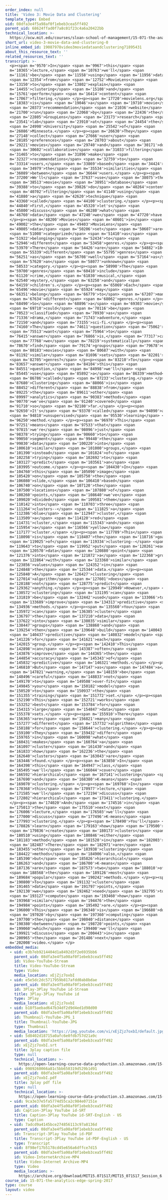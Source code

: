 ```yaml
---
order_index: null
title: 'Video 3: Movie Data and Clustering'
template_type: Embed
uid: 08dfa3e4f5a98af0f1ebeb3cea5ff492
parent_uid: 68624ffad0f7a8c01f23c4a6a20422bb
technical_location: >-
  https://ocw.mit.edu/courses/sloan-school-of-management/15-071-the-analytics-edge-spring-2017/clustering/recommendations-worth-a-million-an-introduction-to-clustering/video-3-movie-data-and-clustering/video-3-movie-data-and-clustering-0
short_url: video-3-movie-data-and-clustering-0
inline_embed_id: 19087978video3moviedataandclustering71895431
about_this_resource_text: ''
related_resources_text: ''
transcript: >-
  <p><span m='9570'>In</span> <span m='9967'>this</span> <span
  m='10365'>lecture,</span> <span m='10763'>we'll</span> <span
  m='11161'>be</span> <span m='11558'>using</span> <span m='11956'>data</span>
  <span m='12354'>from</span> <span m='12752'>MovieLens</span> <span
  m='13150'>to</span> <span m='13802'>explain</span> <span
  m='14455'>clustering</span> <span m='15108'>and</span> <span
  m='15761'>perform</span> <span m='16414'>content</span> <span
  m='17067'>filtering.</span> </p><p><span m='17720'>movielens.org</span> <span
  m='18383'>is</span> <span m='19046'>a</span> <span m='19710'>movie</span>
  <span m='20373'>recommendation</span> <span m='21036'>website</span> <span
  m='21700'>run</span> <span m='22068'>by</span> <span m='22436'>the</span>
  <span m='22805'>GroupLens</span> <span m='23173'>research</span> <span
  m='23541'>lab</span> <span m='23910'>at</span> <span m='24454'>the</span>
  <span m='24998'>University</span> <span m='25542'>of</span> <span
  m='26086'>Minnesota.</span> </p><p><span m='26630'>They</span> <span
  m='27148'>collect</span> <span m='27666'>user</span> <span
  m='28185'>preferences</span> <span m='28703'>about</span> <span
  m='29221'>movies</span> <span m='29740'>and</span> <span m='30171'>do</span>
  <span m='30602'>collaborative</span> <span m='31033'>filtering</span> <span
  m='31465'>to</span> <span m='31896'>make</span> <span
  m='32327'>recommendations</span> <span m='32759'>to</span> <span
  m='33314'>users,</span> <span m='33869'>based</span> <span m='34424'>on</span>
  <span m='34979'>the</span> <span m='35534'>similarities</span> <span
  m='36089'>between</span> <span m='36644'>users.</span> </p><p><span
  m='37200'>We'll</span> <span m='37637'>use</span> <span m='38075'>their</span>
  <span m='38513'>movie</span> <span m='38951'>database</span> <span
  m='39388'>to</span> <span m='39826'>do</span> <span m='40264'>content</span>
  <span m='40702'>filtering</span> <span m='41140'>using</span> <span
  m='41880'>a</span> <span m='42620'>technique</span> <span
  m='43360'>called</span> <span m='44100'>clustering.</span> </p><p><span
  m='44840'>First,</span> <span m='45320'>let's</span> <span
  m='45800'>discuss</span> <span m='46280'>what</span> <span
  m='46760'>data</span> <span m='47240'>we</span> <span m='47720'>have.</span>
  </p><p><span m='48200'>Movies</span> <span m='48601'>in</span> <span
  m='49002'>the</span> <span m='49403'>MovieLens</span> <span
  m='49805'>data</span> <span m='50206'>set</span> <span m='50607'>are</span>
  <span m='51008'>categorized</span> <span m='51410'>as</span> <span
  m='51922'>belonging</span> <span m='52434'>to</span> <span
  m='52946'>different</span> <span m='53458'>genres.</span> </p><p><span
  m='53970'>There</span> <span m='54426'>are</span> <span m='54882'>18</span>
  <span m='55339'>different</span> <span m='55795'>genres</span> <span
  m='56251'>as</span> <span m='56708'>well</span> <span m='57164'>as</span>
  <span m='57620'>an</span> <span m='58077'>unknown</span> <span
  m='58533'>category.</span> </p><p><span m='58990'>The</span> <span
  m='59700'>genres</span> <span m='60410'>include</span> <span
  m='61120'>crime,</span> <span m='61830'>musical,</span> <span
  m='62540'>mystery,</span> <span m='63250'>and</span> <span
  m='64159'>children's.</span> </p><p><span m='65069'>Each</span> <span
  m='65496'>movie</span> <span m='65924'>may</span> <span
  m='66351'>belong</span> <span m='66779'>to</span> <span m='67207'>many</span>
  <span m='67634'>different</span> <span m='68062'>genres.</span> </p><p><span
  m='68490'>So</span> <span m='68896'>a</span> <span m='69303'>movie</span>
  <span m='69710'>could</span> <span m='70116'>be</span> <span
  m='70523'>classified</span> <span m='70930'>as</span> <span
  m='71336'>drama,</span> <span m='71743'>adventure,</span> <span
  m='72150'>and</span> <span m='73155'>sci-fi.</span> </p><p><span
  m='74160'>The</span> <span m='74611'>question</span> <span m='75062'>we</span>
  <span m='75513'>want</span> <span m='75964'>to</span> <span
  m='76415'>answer</span> <span m='76866'>is,</span> <span m='77317'>can</span>
  <span m='77768'>we</span> <span m='78219'>systematically</span> <span
  m='78670'>find</span> <span m='79174'>groups</span> <span m='79678'>of</span>
  <span m='80183'>movies</span> <span m='80687'>with</span> <span
  m='81192'>similar</span> <span m='81696'>sets</span> <span m='82201'>of</span>
  <span m='82705'>genres?</span> </p><p><span m='83210'>To</span> <span
  m='83657'>answer</span> <span m='84104'>this</span> <span
  m='84551'>question,</span> <span m='84998'>we'll</span> <span
  m='85445'>use</span> <span m='85892'>a</span> <span m='86339'>method</span>
  <span m='86786'>called</span> <span m='87233'>clustering.</span> </p><p><span
  m='87680'>Clustering</span> <span m='88066'>is</span> <span
  m='88452'>different</span> <span m='88838'>from</span> <span
  m='89225'>the</span> <span m='89611'>other</span> <span
  m='89997'>analytics</span> <span m='90383'>methods</span> <span
  m='90770'>we've</span> <span m='91240'>covered</span> <span
  m='91710'>so</span> <span m='92180'>far.</span> </p><p><span
  m='92650'>It's</span> <span m='93370'>called</span> <span m='94090'>an</span>
  <span m='94810'>unsupervised</span> <span m='95530'>learning</span> <span
  m='96250'>method.</span> </p><p><span m='96970'>This</span> <span
  m='97251'>means</span> <span m='97533'>that</span> <span
  m='97815'>we're</span> <span m='98096'>just</span> <span
  m='98378'>trying</span> <span m='98660'>to</span> <span
  m='99050'>segment</span> <span m='99440'>the</span> <span
  m='99830'>data</span> <span m='100220'>into</span> <span
  m='100610'>similar</span> <span m='101000'>groups,</span> <span
  m='101390'>instead</span> <span m='101824'>of</span> <span
  m='102258'>trying</span> <span m='102692'>to</span> <span
  m='103127'>predict</span> <span m='103561'>an</span> <span
  m='103995'>outcome.</span> </p><p><span m='104430'>In</span> <span
  m='104760'>this</span> <span m='105090'>image</span> <span
  m='105420'>on</span> <span m='105750'>the</span> <span
  m='106080'>slide,</span> <span m='106410'>based</span> <span
  m='106740'>on</span> <span m='107120'>the</span> <span
  m='107500'>locations</span> <span m='107880'>of</span> <span
  m='108260'>points,</span> <span m='108640'>we've</span> <span
  m='109020'>divided</span> <span m='109581'>them</span> <span
  m='110142'>into</span> <span m='110703'>three</span> <span
  m='111264'>clusters--</span> <span m='111825'>a</span> <span
  m='112386'>blue</span> <span m='112947'>cluster,</span> <span
  m='113509'>a</span> <span m='114120'>red</span> <span
  m='114731'>cluster,</span> <span m='115343'>and</span> <span
  m='115954'>a</span> <span m='116566'>yellow</span> <span
  m='117177'>cluster.</span> </p><p><span m='117789'>This</span> <span
  m='118098'>is</span> <span m='118407'>the</span> <span m='118716'>goal</span>
  <span m='119025'>of</span> <span m='119334'>clustering--</span> <span
  m='119643'>to</span> <span m='119952'>put</span> <span m='120261'>each</span>
  <span m='120570'>data</span> <span m='120880'>point</span> <span
  m='121376'>into</span> <span m='121872'>a</span> <span m='122368'>group</span>
  <span m='122864'>with</span> <span m='123360'>similar</span> <span
  m='123856'>values</span> <span m='124352'>in</span> <span
  m='124848'>the</span> <span m='125344'>data.</span> </p><p><span
  m='125840'>A</span> <span m='126427'>clustering</span> <span
  m='127014'>algorithm</span> <span m='127601'>does</span> <span
  m='128188'>not</span> <span m='128775'>predict</span> <span
  m='129362'>anything.</span> </p><p><span m='129949'>However,</span> <span
  m='130572'>clustering</span> <span m='131195'>can</span> <span
  m='131819'>be</span> <span m='132442'>used</span> <span m='133066'>to</span>
  <span m='133689'>improve</span> <span m='134313'>predictive</span> <span
  m='134936'>methods.</span> </p><p><span m='135560'>You</span> <span
  m='135972'>can</span> <span m='136385'>cluster</span> <span
  m='136797'>the</span> <span m='137210'>data</span> <span
  m='137622'>into</span> <span m='138035'>similar</span> <span
  m='138447'>groups</span> <span m='138860'>and</span> <span
  m='139254'>then</span> <span m='139648'>build</span> <span m='140043'>a</span>
  <span m='140437'>predictive</span> <span m='140832'>model</span> <span
  m='141226'>for</span> <span m='141621'>each</span> <span
  m='142015'>group.</span> </p><p><span m='142410'>This</span> <span
  m='142898'>can</span> <span m='143387'>often</span> <span
  m='143876'>improve</span> <span m='144365'>the</span> <span
  m='144854'>accuracy</span> <span m='145343'>of</span> <span
  m='145832'>predictive</span> <span m='146321'>methods.</span> </p><p><span
  m='146810'>But</span> <span m='147147'>as</span> <span m='147484'>a</span>
  <span m='147821'>warning,</span> <span m='148159'>be</span> <span
  m='148496'>careful</span> <span m='148833'>not</span> <span
  m='149170'>to</span> <span m='149508'>over-fit</span> <span
  m='149845'>your</span> <span m='150182'>model</span> <span
  m='150520'>to</span> <span m='150937'>the</span> <span
  m='151355'>training</span> <span m='151772'>set.</span> </p><p><span
  m='152190'>This</span> <span m='152721'>works</span> <span
  m='153252'>best</span> <span m='153784'>for</span> <span
  m='154315'>large</span> <span m='154847'>data</span> <span
  m='155378'>sets.</span> </p><p><span m='155910'>There</span> <span
  m='156365'>are</span> <span m='156821'>many</span> <span
  m='157277'>different</span> <span m='157732'>algorithms</span> <span
  m='158188'>for</span> <span m='158644'>clustering.</span> </p><p><span
  m='159100'>They</span> <span m='159432'>differ</span> <span
  m='159765'>in</span> <span m='160098'>what</span> <span
  m='160431'>makes</span> <span m='160764'>a</span> <span
  m='161097'>cluster</span> <span m='161430'>and</span> <span
  m='161833'>how</span> <span m='162236'>the</span> <span
  m='162640'>clusters</span> <span m='163043'>are</span> <span
  m='163446'>found.</span> </p><p><span m='163850'>In</span> <span
  m='164398'>this</span> <span m='164947'>class,</span> <span
  m='165495'>we'll</span> <span m='166044'>cover</span> <span
  m='166592'>hierarchical</span> <span m='167141'>clustering</span> <span
  m='167690'>and</span> <span m='168380'>K-means</span> <span
  m='169070'>clustering.</span> </p><p><span m='169760'>In</span> <span
  m='170368'>this</span> <span m='170977'>lecture,</span> <span
  m='171585'>we'll</span> <span m='172194'>discuss</span> <span
  m='172802'>hierarchical</span> <span m='173411'>clustering.</span>
  </p><p><span m='174020'>And</span> <span m='174516'>in</span> <span
  m='175013'>the</span> <span m='175510'>next</span> <span
  m='176006'>lecture,</span> <span m='176503'>we'll</span> <span
  m='177000'>discuss</span> <span m='177496'>K-means</span> <span
  m='177993'>clustering.</span> </p><p><span m='178490'>You'll</span> <span
  m='178826'>learn</span> <span m='179163'>how</span> <span m='179500'>to</span>
  <span m='179836'>create</span> <span m='180173'>clusters</span> <span
  m='180510'>using</span> <span m='180846'>either</span> <span
  m='181183'>method</span> <span m='181520'>in</span> <span m='182003'>R.</span>
  <span m='182487'>There</span> <span m='182971'>are</span> <span
  m='183455'>other</span> <span m='183938'>clustering</span> <span
  m='184422'>methods</span> <span m='184906'>also,</span> <span
  m='185390'>but</span> <span m='185826'>hierarchical</span> <span
  m='186263'>and</span> <span m='186700'>K-means</span> <span
  m='187136'>are</span> <span m='187573'>two</span> <span m='188010'>of</span>
  <span m='188568'>the</span> <span m='189126'>most</span> <span
  m='189684'>popular</span> <span m='190242'>methods.</span> </p><p><span
  m='190800'>To</span> <span m='191132'>cluster</span> <span
  m='191465'>data</span> <span m='191797'>points,</span> <span
  m='192130'>we</span> <span m='192462'>need</span> <span m='192795'>to</span>
  <span m='193127'>compute</span> <span m='193460'>how</span> <span
  m='193968'>similar</span> <span m='194476'>the</span> <span
  m='194984'>points</span> <span m='195492'>are.</span> </p><p><span
  m='196000'>This</span> <span m='196340'>is</span> <span m='196680'>done</span>
  <span m='197020'>by</span> <span m='197360'>computing</span> <span
  m='197700'>the</span> <span m='198040'>distance</span> <span
  m='198380'>between</span> <span m='198720'>points,</span> <span
  m='199060'>which</span> <span m='199400'>we'll</span> <span
  m='199921'>discuss</span> <span m='200443'>in</span> <span
  m='200965'>the</span> <span m='201486'>next</span> <span
  m='202008'>video.</span> </p>
embedded_media:
  - uid: e3b7eb9214404d1a8492d3f2e6935bb6
    parent_uid: 08dfa3e4f5a98af0f1ebeb3cea5ff492
    id: Video-YouTube-Stream
    title: Video-YouTube-Stream
    type: Video
    media_location: xEjZjz7oxbI
  - uid: e5e5dc2dc5717959b817afdd0ab8bdae
    parent_uid: 08dfa3e4f5a98af0f1ebeb3cea5ff492
    id: 3Play-3Play YouTube id-Stream
    title: 3Play-3Play YouTube id
    type: 3Play
    media_location: xEjZjz7oxbI
  - uid: b18f5aebad647b34df2d9d4ed1d98d00
    parent_uid: 08dfa3e4f5a98af0f1ebeb3cea5ff492
    id: Thumbnail-YouTube-JPG_1
    title: Thumbnail-YouTube-JPG
    type: Thumbnail
    media_location: 'https://img.youtube.com/vi/xEjZjz7oxbI/default.jpg'
  - uid: 5d8402d18715a0afc6e0fdb757d21a9c
    parent_uid: 08dfa3e4f5a98af0f1ebeb3cea5ff492
    id: xEjZjz7oxbI.srt
    title: 3play caption file
    type: null
    technical_location: >-
      https://open-learning-course-data-production.s3.amazonaws.com/15-071-the-analytics-edge-spring-2017/5d8402d18715a0afc6e0fdb757d21a9c_xEjZjz7oxbI.srt
  - uid: 0989260066a81c5bb650319d529b1d91
    parent_uid: 08dfa3e4f5a98af0f1ebeb3cea5ff492
    id: xEjZjz7oxbI.pdf
    title: 3play pdf file
    type: null
    technical_location: >-
      https://open-learning-course-data-production.s3.amazonaws.com/15-071-the-analytics-edge-spring-2017/0989260066a81c5bb650319d529b1d91_xEjZjz7oxbI.pdf
  - uid: 9ca3e37e5fa5774d55ca2c984e07151e
    parent_uid: 08dfa3e4f5a98af0f1ebeb3cea5ff492
    id: Caption-3Play YouTube id-SRT
    title: Caption-3Play YouTube id-SRT-English - US
    type: Caption
  - uid: 7adcd9a4145bce274856113c97a8136d
    parent_uid: 08dfa3e4f5a98af0f1ebeb3cea5ff492
    id: Transcript-3Play YouTube id-PDF
    title: Transcript-3Play YouTube id-PDF-English - US
    type: Transcript
  - uid: 8f98ef17b5178cd45e656a6dffce7d15
    parent_uid: 08dfa3e4f5a98af0f1ebeb3cea5ff492
    id: Video-InternetArchive-MP4
    title: Video-Internet Archive-MP4
    type: Video
    media_location: >-
      https://archive.org/download/MIT15.071S17/MIT15_071S17_Session_6.2.05_300k.mp4
course_id: 15-071-the-analytics-edge-spring-2017
type: course
layout: video
---
```

